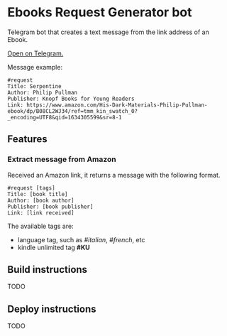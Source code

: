 # Ebooks Request Generator bot
Telegram bot that creates a text message from the link address of an Ebook.

[Open on Telegram.](http://t.me/ebooks_request_generator_bot)

Message example:
```
#request
Title: Serpentine
Author: Philip Pullman
Publisher: Knopf Books for Young Readers
Link: https://www.amazon.com/His-Dark-Materials-Philip-Pullman-ebook/dp/B08CL2WJ34/ref=tmm_kin_swatch_0?_encoding=UTF8&qid=1634305599&sr=8-1
```

## Features

### Extract message from Amazon

Received an Amazon link, it returns a message with the following format.
```
#request [tags]
Title: [book title]
Author: [book author]
Publisher: [book publisher]
Link: [link received]
```

The available tags are:
* language tag, such as *#italian*, *#french*, etc
* kindle unlimited tag **#KU**


## Build instructions

TODO

## Deploy instructions

TODO
